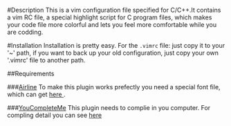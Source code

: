 #Description
This is a vim configuration file specified for C/C++.It contains a vim RC file, a special highlight script for C program files, which makes your code file more colorful and lets you feel more comfortable while you are codding.

#Installation
Installation is pretty easy. For the `.vimrc` file: just copy it to your '~' path, if you want to back up your old configuration, just copy your own '.vimrc' file to another path. 

##Requirements

###[Airline](https://github.com/bling/vim-airline)
To make this plugin works prefectly you need a special font file, which can get [ here ](https://github.com/powerline/fonts).

###[YouCompleteMe](https://github.com/Valloric/YouCompleteMe)
This plugin needs to complie in you computer. For compling detail you can see [here](https://github.com/Valloric/YouCompleteMe#ubuntu-linux-x64-installation)

